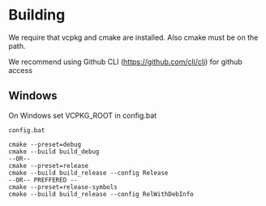 
# Building
We require that vcpkg and cmake are installed.
Also cmake must be on the path.

We recommend using Github CLI (https://github.com/cli/cli) for github access

## Windows
On Windows set VCPKG_ROOT in config.bat
```
config.bat

cmake --preset=debug 
cmake --build build_debug
--OR--
cmake --preset=release
cmake --build build_release --config Release  
--OR-- PREFFERED --
cmake --preset=release-symbols
cmake --build build_release --config RelWithDebInfo  
```
